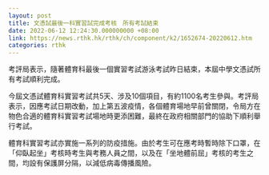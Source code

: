 ```yaml
---
layout: post
title: 文憑試最後一科實習試完成考核　所有考試結束
date: 2022-06-12 12:24:30.000000000 +08:00
link: https://news.rthk.hk/rthk/ch/component/k2/1652674-20220612.htm
categories: rthk
---
```


考評局表示，隨著體育科最後一個實習考試游泳考試昨日結束，本屆中學文憑試所有考試順利完成。

今屆文憑試體育科實習考試共5天、涉及10個項目，有約1100名考生參與。考評局表示，因應考試日期改動，加上第五波疫情，各個體育場地早前曾關閉，令局方在物色合適的體育科實習考試場地時更添困難，最終在政府相關部門的協助下順利舉行考試。

體育科實習考試亦實施一系列的防疫措施。由於考生可在應考時暫時除下口罩，在「仰臥起坐」考核時考生與考務人員之間，以及在「坐地體前屈」考核的考生之間，均設有保護屏分隔，以減低病毒傳播風險。
